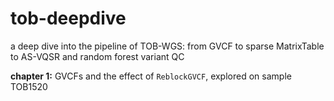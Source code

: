 # tob-deepdive
a deep dive into the pipeline of TOB-WGS: from GVCF to sparse MatrixTable to AS-VQSR and random forest variant QC

**chapter 1:** GVCFs and the effect of `ReblockGVCF`, explored on sample TOB1520

